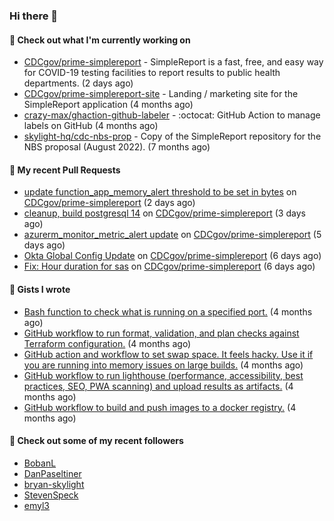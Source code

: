 ### Hi there 👋

#### 🚀 Check out what I'm currently working on

- [CDCgov/prime-simplereport](https://github.com/CDCgov/prime-simplereport) - SimpleReport is a fast, free, and easy way for COVID-19 testing facilities to report results to public health departments. (2 days ago)
- [CDCgov/prime-simplereport-site](https://github.com/CDCgov/prime-simplereport-site) - Landing / marketing site for the SimpleReport application (4 months ago)
- [crazy-max/ghaction-github-labeler](https://github.com/crazy-max/ghaction-github-labeler) - :octocat: GitHub Action to manage labels on GitHub (4 months ago)
- [skylight-hq/cdc-nbs-prop](https://github.com/skylight-hq/cdc-nbs-prop) - Copy of the SimpleReport repository for the NBS proposal (August 2022). (7 months ago)

#### 🔨 My recent Pull Requests

- [update function_app_memory_alert threshold to be set in bytes](https://github.com/CDCgov/prime-simplereport/pull/5387) on [CDCgov/prime-simplereport](https://github.com/CDCgov/prime-simplereport) (2 days ago)
- [cleanup, build postgresql 14](https://github.com/CDCgov/prime-simplereport/pull/5386) on [CDCgov/prime-simplereport](https://github.com/CDCgov/prime-simplereport) (3 days ago)
- [azurerm_monitor_metric_alert update](https://github.com/CDCgov/prime-simplereport/pull/5369) on [CDCgov/prime-simplereport](https://github.com/CDCgov/prime-simplereport) (5 days ago)
- [Okta Global Config Update](https://github.com/CDCgov/prime-simplereport/pull/5363) on [CDCgov/prime-simplereport](https://github.com/CDCgov/prime-simplereport) (6 days ago)
- [Fix: Hour duration for sas](https://github.com/CDCgov/prime-simplereport/pull/5360) on [CDCgov/prime-simplereport](https://github.com/CDCgov/prime-simplereport) (6 days ago)

#### 📓 Gists I wrote

- [Bash function to check what is running on a specified port.](https://gist.github.com/ce30489841fdedc021675981308a399e) (4 months ago)
- [GitHub workflow to run format, validation, and plan checks against Terraform configuration.](https://gist.github.com/0295eabded9fd7994e0e04b86accdc41) (4 months ago)
- [GitHub action and workflow to set swap space. It feels hacky. Use it if you are running into memory issues on large builds.](https://gist.github.com/1c13dca8dc96ed4947f016aae19aacff) (4 months ago)
- [GitHub workflow to run lighthouse (performance, accessibility, best practices, SEO, PWA scanning) and upload results as artifacts.](https://gist.github.com/60fe04c78d86f2bfb5bbf02484826ebe) (4 months ago)
- [GitHub workflow to build and push images to a docker registry.](https://gist.github.com/7845bd98166fd71f05bf829631b23ba7) (4 months ago)

#### 👯 Check out some of my recent followers

- [BobanL](https://github.com/BobanL)
- [DanPaseltiner](https://github.com/DanPaseltiner)
- [bryan-skylight](https://github.com/bryan-skylight)
- [StevenSpeck](https://github.com/StevenSpeck)
- [emyl3](https://github.com/emyl3)
